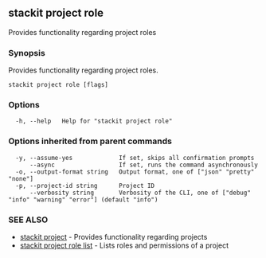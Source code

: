 ## stackit project role

Provides functionality regarding project roles

### Synopsis

Provides functionality regarding project roles.

```
stackit project role [flags]
```

### Options

```
  -h, --help   Help for "stackit project role"
```

### Options inherited from parent commands

```
  -y, --assume-yes             If set, skips all confirmation prompts
      --async                  If set, runs the command asynchronously
  -o, --output-format string   Output format, one of ["json" "pretty" "none"]
  -p, --project-id string      Project ID
      --verbosity string       Verbosity of the CLI, one of ["debug" "info" "warning" "error"] (default "info")
```

### SEE ALSO

* [stackit project](./stackit_project.md)	 - Provides functionality regarding projects
* [stackit project role list](./stackit_project_role_list.md)	 - Lists roles and permissions of a project


